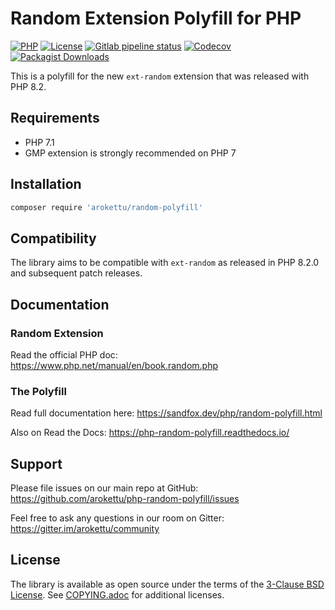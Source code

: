 # Random Extension Polyfill for PHP

[![PHP]][Packagist]
[![License]][COPYING]
[![Gitlab pipeline status]](https://gitlab.com/sandfox/php-random-polyfill/-/pipelines)
[![Codecov]](https://codecov.io/gl/sandfox/php-random-polyfill/)
[![Packagist Downloads]][Packagist]

[PHP]: https://img.shields.io/packagist/php-v/arokettu/random-polyfill/dev-master.svg?style=flat-square
[License]: https://img.shields.io/packagist/l/arokettu/random-polyfill.svg?style=flat-square
[Gitlab pipeline status]: https://img.shields.io/gitlab/pipeline/sandfox/php-random-polyfill/master.svg?style=flat-square
[Codecov]: https://img.shields.io/codecov/c/gl/sandfox/php-random-polyfill?style=flat-square
[Packagist Downloads]: https://img.shields.io/packagist/dd/arokettu/unsigned?style=flat-square

[Packagist]: (https://packagist.org/packages/arokettu/random-polyfill)

This is a polyfill for the new `ext-random` extension that was released with PHP 8.2.

## Requirements

* PHP 7.1
* GMP extension is strongly recommended on PHP 7

## Installation

```bash
composer require 'arokettu/random-polyfill'
```

## Compatibility

The library aims to be compatible with `ext-random` as released in PHP 8.2.0 and subsequent patch releases.

## Documentation

### Random Extension

Read the official PHP doc: https://www.php.net/manual/en/book.random.php

### The Polyfill

Read full documentation here: <https://sandfox.dev/php/random-polyfill.html>

Also on Read the Docs: <https://php-random-polyfill.readthedocs.io/>

## Support

Please file issues on our main repo at GitHub: <https://github.com/arokettu/php-random-polyfill/issues>

Feel free to ask any questions in our room on Gitter: <https://gitter.im/arokettu/community>

## License

The library is available as open source under the terms of the [3-Clause BSD License].
See [COPYING.adoc][COPYING] for additional licenses.

[3-Clause BSD License]: LICENSE.md
[COPYING]: COPYING.adoc
